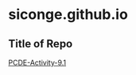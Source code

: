 # siconge.github.io
## Title of Repo
<a href="https://siconge.github.io/PCDE-Activity-9.1"> PCDE-Activity-9.1 </a>
